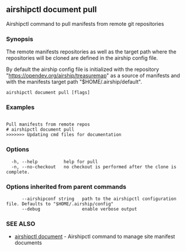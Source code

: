 ## airshipctl document pull

Airshipctl command to pull manifests from remote git repositories

### Synopsis

The remote manifests repositories as well as the target path where
the repositories will be cloned are defined in the airship config file.

By default the airship config file is initialized with the
repository "https://opendev.org/airship/treasuremap" as a source of
manifests and with the manifests target path "$HOME/.airship/default".


```
airshipctl document pull [flags]
```

### Examples

```

Pull manifests from remote repos
# airshipctl document pull
>>>>>>> Updating cmd files for documentation

```

### Options

```
  -h, --help          help for pull
  -n, --no-checkout   no checkout is performed after the clone is complete.
```

### Options inherited from parent commands

```
      --airshipconf string   path to the airshipctl configuration file. Defaults to "$HOME/.airship/config"
      --debug                enable verbose output
```

### SEE ALSO

* [airshipctl document](airshipctl_document.md)	 - Airshipctl command to manage site manifest documents

